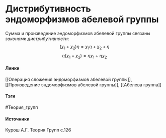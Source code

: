 # Дистрибутивность эндоморфизмов абелевой группы
Сумма и произведение эндоморфизмов абелевой группы связаны *законами дистрибутивности*:
$$
(\chi_{1}+\chi_{2})\eta=\chi_{1}\eta +\chi_{2}+\eta
$$
$$
\eta(\chi_{1}+\chi_{2})=\eta\chi_{1}+\eta\chi_{2}
$$
#### Линки
 [[Операция сложения эндоморфизмов абелевой группы]], [[Произведение эндоморфизмов абелевой группы]], [[Абелева группа]]
#### Тэги
 #Теория_групп 
#### Источники
 Курош А.Г. Теория Групп с.126
